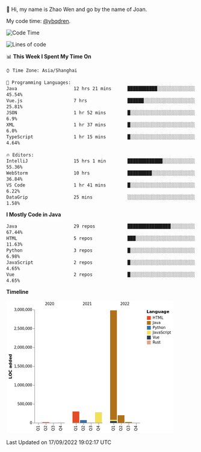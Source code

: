 :wave: Hi, my name is Zhao Wen and go by the name of Joan.

My code time: [@ybqdren](https://wakatime.com/@ybqdren).


<!--START_SECTION:waka-->
![Code Time](http://img.shields.io/badge/Code%20Time-1%2C159%20hrs%2044%20mins-blue)

![Lines of code](https://img.shields.io/badge/From%20Hello%20World%20I%27ve%20Written-4%20Million%20lines%20of%20code-blue)

📊 **This Week I Spent My Time On** 

```text
⌚︎ Time Zone: Asia/Shanghai

💬 Programming Languages: 
Java                     12 hrs 21 mins      ███████████░░░░░░░░░░░░░░   45.54% 
Vue.js                   7 hrs               ██████░░░░░░░░░░░░░░░░░░░   25.81% 
JSON                     1 hr 52 mins        █░░░░░░░░░░░░░░░░░░░░░░░░   6.9% 
XML                      1 hr 37 mins        █░░░░░░░░░░░░░░░░░░░░░░░░   6.0% 
TypeScript               1 hr 15 mins        █░░░░░░░░░░░░░░░░░░░░░░░░   4.64%

🔥 Editors: 
IntelliJ                 15 hrs 1 min        █████████████░░░░░░░░░░░░   55.36% 
WebStorm                 10 hrs              █████████░░░░░░░░░░░░░░░░   36.84% 
VS Code                  1 hr 41 mins        █░░░░░░░░░░░░░░░░░░░░░░░░   6.22% 
DataGrip                 25 mins             ░░░░░░░░░░░░░░░░░░░░░░░░░   1.58%

```

**I Mostly Code in Java** 

```text
Java                     29 repos            ████████████████░░░░░░░░░   67.44% 
HTML                     5 repos             ███░░░░░░░░░░░░░░░░░░░░░░   11.63% 
Python                   3 repos             █░░░░░░░░░░░░░░░░░░░░░░░░   6.98% 
JavaScript               2 repos             █░░░░░░░░░░░░░░░░░░░░░░░░   4.65% 
Vue                      2 repos             █░░░░░░░░░░░░░░░░░░░░░░░░   4.65%

```


**Timeline**

![Chart not found](https://raw.githubusercontent.com/ybqdren/ybqdren/main/charts/bar_graph.png) 


 Last Updated on 17/09/2022 19:02:17 UTC
<!--END_SECTION:waka-->

